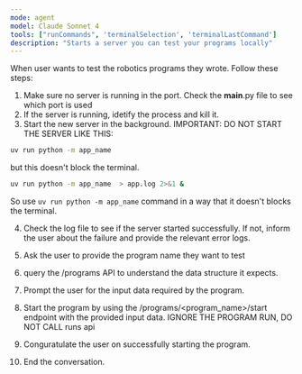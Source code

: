 ```yaml
---
mode: agent
model: Claude Sonnet 4
tools: ["runCommands", 'terminalSelection', 'terminalLastCommand']
description: "Starts a server you can test your programs locally"
---
```


When user wants to test the robotics programs they wrote.
Follow these steps:
1. Make sure no server is running in the port. Check the __main__.py file to see which port is used
2. If the server is running, idetify the process and kill it.
3. Start the new server in the background.
IMPORTANT: DO NOT START THE SERVER LIKE THIS:
```bash
uv run python -m app_name
```

but this doesn't block the terminal.
```bash
uv run python -m app_name  > app.log 2>&1 &
```

So use `uv run python -m app_name` command in a way that it doesn't blocks the terminal.

4. Check the log file to see if the server started successfully.
If not, inform the user about the failure and provide the relevant error logs.

5. Ask the user to provide the program name they want to test
6. query the /programs API to understand the data structure it expects.
7. Prompt the user for the input data required by the program.
8. Start the program by using the /programs/<program_name>/start endpoint with the provided input data.
IGNORE THE PROGRAM RUN, DO NOT CALL runs api
9. Conguratulate the user on successfully starting the program. 
10. End the conversation.
